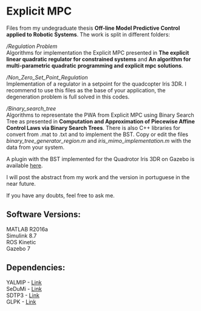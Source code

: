 # Explicit MPC

Files from my undegraduate thesis **Off-line Model Predictive Control applied to Robotic Systems**. The work is split in different folders:

*/Regulation Problem*\
Algorithms for implementation the Explicit MPC presented in **The explicit linear quadratic regulator for constrained systems** and **An algorithm for multi-parametric quadratic programming and explicit mpc solutions**.

*/Non_Zero_Set_Point_Regulation*\
Implementation of a regulator in a setpoint for the quadcopter Iris 3DR. I recommend to use this files as the base of your application, the degeneration problem is full solved in this codes. 

*/Binary_search_tree*\
Algorithms to representate the PWA from Explicit MPC using Binary Search Tree as presented in **Computation and Approximation of Piecewise Affine Control Laws
via Binary Search Trees**. There is also C++ libraries for convert from .mat to .txt
and to implement the BST. Copy or edit the files *binary_tree_generator_region.m* and *iris_mimo_implementation.m* with the data from your system.

A plugin with the BST implemented for the Quadrotor Iris 3DR on Gazebo is available [here](https://github.com/Schulze18/iris_plugin_explicit_mpc).

I will post the abstract from my work and the version in portuguese in the near future.

If you have any doubts, feel free to ask me.

## Software Versions:
MATLAB R2016a\
Simulink 8.7\
ROS Kinetic\
Gazebo 7

## Dependencies:
YALMIP - [Link](https://yalmip.github.io/download/)\
SeDuMi - [Link](http://sedumi.ie.lehigh.edu/)\
SDTP3 - [Link](http://www.math.nus.edu.sg/~mattohkc/sdpt3.html)\
GLPK - [Link](https://www.gnu.org/software/glpk/)
